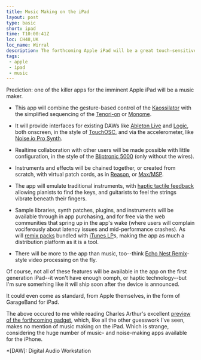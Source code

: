 ```yaml
---
title: Music Making on the iPad
layout: post
type: basic
short: ipad
time: T10:00:41Z
loc: CH48,UK
loc_name: Wirral
description: The forthcoming Apple iPad will be a great touch-sensitive tool for musicians weaned on the likes of Ableton Live.
tags: 
 - apple
 - ipad
 - music
---
```

<!-- Wishful thinking? -->
Prediction: one of the killer apps for the imminent Apple iPad will be a music maker.
 
* This app will combine the gesture-based control of the [Kaossilator](http://www.korg.co.uk/products/dance_dj/kaossilator/kaossilator.asp) with the simplified sequencing of the [Tenori-on](http://tenori-on.yamaha-europe.com/) or [Monome](http://monome.org/).

* It will provide interfaces for existing DAWs like [Ableton Live](http://www.ableton.com/) and [Logic](http://www.apple.com/logicstudio/), both onscreen, in the style of [TouchOSC](http://hexler.net/software/touchosc), and via the accelerometer, like [Noise.io Pro Synth](http://www.amidio.com/index.php/iphone-music-apps/noiseio-pro-synth).

* Realtime collaboration with other users will be made possible with little configuration, in the style of the [Bliptronic 5000](http://www.thinkgeek.com/electronics/musical-instruments/c4e1/ "Brilliant name for a synth, that") (only without the wires).

* Instruments and effects will be chained together, or created from scratch, with virtual patch cords, as in [Reason](http://www.propellerheads.se/products/reason/), or [Max/MSP](http://cycling74.com/products/maxmspjitter/ "But less bewildering than Max!").

* The app will emulate traditional instruments, with [haptic tactile feedback](http://www.macrumors.com/2009/07/02/haptic-feedback-fingerprint-identification-and-rfid-tag-readers-in-future-iphones/) allowing pianists to find the keys, and guitarists to feel the strings vibrate beneath their fingers.

* Sample libraries, synth patches, plugins, and instruments will be available through in app purchasing, and for free via the web communities that spring up in the app's wake (where users will complain vociferously about latency issues and mid-performance crashes). As will [remix packs](http://bushofghosts.wmg.com/home.php) bundled with [iTunes LP](http://en.wikipedia.org/wiki/ITunes_LP)s, making the app as much a distribution platform as it is a tool.

* There will be more to the app than music, too--think [Echo Nest Remix](http://code.google.com/p/echo-nest-remix/)-style video processing on the fly. 

Of course, not all of these features will be available in the app on the first generation iPad--it won't have enough oomph, or haptic technology--but I'm sure somerhing like it will ship soon after the device is announced.

It could even come as standard, from Apple themselves, in the form of GarageBand for iPad.

<p class="small">The above occured to me while reading Charles Arthur's excellent <a href="http://www.guardian.co.uk/technology/2010/jan/20/apple-tablet-reader-launch">preview of the forthcoming gadget</a>, which, like all the other guesswork I've seen, makes no mention of music making on the iPad. Which is strange, considering the huge number of music- and noise-making apps available for the iPhone.</p>   

*[DAW]: Digital Audio Workstation